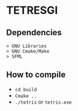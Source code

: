 # TETRESGI

## Dependencies
    > GNU Libraries
    > GNU Cmake/Make
    > SFML


## How to compile
- `cd build`
- `Cmake ..`
- `./tetris` or `tetris.exe`